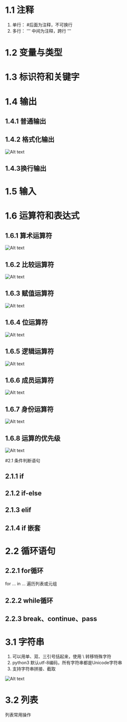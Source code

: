# 1.1 注释
1. 单行： #后面为注释，不可换行
2. 多行： '''  中间为注释，跨行 '''

# 1.2 变量与类型

# 1.3 标识符和关键字

# 1.4 输出

## 1.4.1 普通输出

## 1.4.2 格式化输出
![Alt text](img/format.png "optional title")
## 1.4.3换行输出

# 1.5 输入


# 1.6 运算符和表达式

## 1.6.1 算术运算符
![Alt text](img/arithmetic.png "optional title")
## 1.6.2 比较运算符
![Alt text](img/compare.png "optional title")
## 1.6.3 赋值运算符
![Alt text](img/evaluation.png "optional title")
## 1.6.4 位运算符
![Alt text](img/bit.png "optional title")
## 1.6.5 逻辑运算符
![Alt text](img/logic.png "optional title")
## 1.6.6 成员运算符
![Alt text](img/member.png "optional title")
## 1.6.7 身份运算符
![Alt text](img/identity.png "optional title")
## 1.6.8 运算的优先级
![Alt text](img/prior.png "optional title")


#2.1 条件判断语句

## 2.1.1 if
 

## 2.1.2 if-else
 

## 2.1.3 elif


## 2.1.4 if 嵌套


# 2.2 循环语句

## 2.2.1 for循环
for ... in ...  遍历列表或元组

## 2.2.2 while循环

## 2.2.3 break、continue、pass


# 3.1 字符串
1. 可以用单、双、三引号括起来，使用 \ 转移特殊字符
2. python3 默认utf-8编码，所有字符串都是Unicode字符串
3. 支持字符串拼接、截取

![Alt text](img/alter_str.png "optional title")

# 3.2 列表
列表常用操作